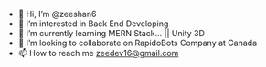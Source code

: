 - 👋 Hi, I’m @zeeshan6
- 👀 I’m interested in Back End Developing
- 🌱 I’m currently learning MERN Stack... || Unity 3D
- 💞️ I’m looking to collaborate on RapidoBots Company at Canada
- 📫 How to reach me zeedev16@gmail.com

<!---
zeeshan6/zeeshan6 is a ✨ special ✨ repository because its `README.md` (this file) appears on your GitHub profile.
You can click the Preview link to take a look at your changes.
--->
